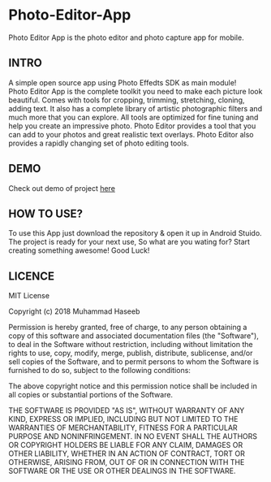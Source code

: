 # Photo-Editor-App
Photo Editor App is the photo editor and photo capture app for mobile.

## INTRO
A simple open source app using Photo Effedts SDK as main module!
<br>
Photo Editor App is the complete toolkit you need to make each picture look beautiful. Comes with tools for cropping, trimming, stretching, cloning, adding text. It also has a complete library of artistic photographic filters and much more that you can explore. All tools are optimized for fine tuning and help you create an impressive photo. Photo Editor provides a tool that you can add to your photos and great realistic text overlays. Photo Editor also provides a rapidly changing set of photo editing tools.

## DEMO
Check out demo of project [here](https://play.google.com/store/apps/details?id=com.ideotechs.photoeditorapp)

## HOW TO USE?
To use this App just download the repository & open it up in Android Stuido. The project is ready for your next use, So what are 
you wating for? Start creating something awesome! Good Luck!

## LICENCE
MIT License

Copyright (c) 2018 Muhammad Haseeb

Permission is hereby granted, free of charge, to any person obtaining a copy
of this software and associated documentation files (the "Software"), to deal
in the Software without restriction, including without limitation the rights
to use, copy, modify, merge, publish, distribute, sublicense, and/or sell
copies of the Software, and to permit persons to whom the Software is
furnished to do so, subject to the following conditions:

The above copyright notice and this permission notice shall be included in all
copies or substantial portions of the Software.

THE SOFTWARE IS PROVIDED "AS IS", WITHOUT WARRANTY OF ANY KIND, EXPRESS OR
IMPLIED, INCLUDING BUT NOT LIMITED TO THE WARRANTIES OF MERCHANTABILITY,
FITNESS FOR A PARTICULAR PURPOSE AND NONINFRINGEMENT. IN NO EVENT SHALL THE
AUTHORS OR COPYRIGHT HOLDERS BE LIABLE FOR ANY CLAIM, DAMAGES OR OTHER
LIABILITY, WHETHER IN AN ACTION OF CONTRACT, TORT OR OTHERWISE, ARISING FROM,
OUT OF OR IN CONNECTION WITH THE SOFTWARE OR THE USE OR OTHER DEALINGS IN THE
SOFTWARE.

